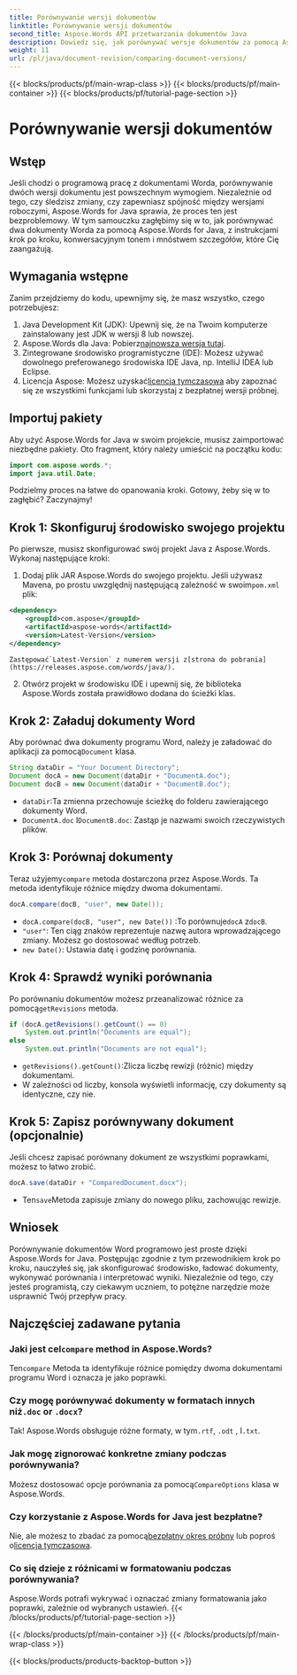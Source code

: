 ```yaml
---
title: Porównywanie wersji dokumentów
linktitle: Porównywanie wersji dokumentów
second_title: Aspose.Words API przetwarzania dokumentów Java
description: Dowiedz się, jak porównywać wersje dokumentów za pomocą Aspose.Words for Java. Przewodnik krok po kroku dotyczący wydajnej kontroli wersji.
weight: 11
url: /pl/java/document-revision/comparing-document-versions/
---
```


{{< blocks/products/pf/main-wrap-class >}}
{{< blocks/products/pf/main-container >}}
{{< blocks/products/pf/tutorial-page-section >}}

# Porównywanie wersji dokumentów

## Wstęp

Jeśli chodzi o programową pracę z dokumentami Worda, porównywanie dwóch wersji dokumentu jest powszechnym wymogiem. Niezależnie od tego, czy śledzisz zmiany, czy zapewniasz spójność między wersjami roboczymi, Aspose.Words for Java sprawia, że proces ten jest bezproblemowy. W tym samouczku zagłębimy się w to, jak porównywać dwa dokumenty Worda za pomocą Aspose.Words for Java, z instrukcjami krok po kroku, konwersacyjnym tonem i mnóstwem szczegółów, które Cię zaangażują.

## Wymagania wstępne

Zanim przejdziemy do kodu, upewnijmy się, że masz wszystko, czego potrzebujesz: 

1. Java Development Kit (JDK): Upewnij się, że na Twoim komputerze zainstalowany jest JDK w wersji 8 lub nowszej. 
2.  Aspose.Words dla Java: Pobierz[najnowsza wersja tutaj](https://releases.aspose.com/words/java/).  
3. Zintegrowane środowisko programistyczne (IDE): Możesz używać dowolnego preferowanego środowiska IDE Java, np. IntelliJ IDEA lub Eclipse.
4.  Licencja Aspose: Możesz uzyskać[licencja tymczasowa](https://purchase.aspose.com/temporary-license/) aby zapoznać się ze wszystkimi funkcjami lub skorzystaj z bezpłatnej wersji próbnej.


## Importuj pakiety

Aby użyć Aspose.Words for Java w swoim projekcie, musisz zaimportować niezbędne pakiety. Oto fragment, który należy umieścić na początku kodu:

```java
import com.aspose.words.*;
import java.util.Date;
```

Podzielmy proces na łatwe do opanowania kroki. Gotowy, żeby się w to zagłębić? Zaczynajmy!

## Krok 1: Skonfiguruj środowisko swojego projektu

Po pierwsze, musisz skonfigurować swój projekt Java z Aspose.Words. Wykonaj następujące kroki: 

1.  Dodaj plik JAR Aspose.Words do swojego projektu. Jeśli używasz Mavena, po prostu uwzględnij następującą zależność w swoim`pom.xml` plik:
   ```xml
   <dependency>
       <groupId>com.aspose</groupId>
       <artifactId>aspose-words</artifactId>
       <version>Latest-Version</version>
   </dependency>
   ```
    Zastępować`Latest-Version` z numerem wersji z[strona do pobrania](https://releases.aspose.com/words/java/).

2. Otwórz projekt w środowisku IDE i upewnij się, że biblioteka Aspose.Words została prawidłowo dodana do ścieżki klas.


## Krok 2: Załaduj dokumenty Word

Aby porównać dwa dokumenty programu Word, należy je załadować do aplikacji za pomocą`Document` klasa.

```java
String dataDir = "Your Document Directory";
Document docA = new Document(dataDir + "DocumentA.doc");
Document docB = new Document(dataDir + "DocumentB.doc");
```

- `dataDir`:Ta zmienna przechowuje ścieżkę do folderu zawierającego dokumenty Word.
- `DocumentA.doc` I`DocumentB.doc`: Zastąp je nazwami swoich rzeczywistych plików.


## Krok 3: Porównaj dokumenty

 Teraz użyjemy`compare` metoda dostarczona przez Aspose.Words. Ta metoda identyfikuje różnice między dwoma dokumentami.

```java
docA.compare(docB, "user", new Date());
```

- `docA.compare(docB, "user", new Date())` :To porównuje`docA` z`docB`. 
- `"user"`: Ten ciąg znaków reprezentuje nazwę autora wprowadzającego zmiany. Możesz go dostosować według potrzeb.
- `new Date()`: Ustawia datę i godzinę porównania.

## Krok 4: Sprawdź wyniki porównania

 Po porównaniu dokumentów możesz przeanalizować różnice za pomocą`getRevisions` metoda.

```java
if (docA.getRevisions().getCount() == 0)
    System.out.println("Documents are equal");
else
    System.out.println("Documents are not equal");
```

- `getRevisions().getCount()`:Zlicza liczbę rewizji (różnic) między dokumentami.
- W zależności od liczby, konsola wyświetli informację, czy dokumenty są identyczne, czy nie.


## Krok 5: Zapisz porównywany dokument (opcjonalnie)

Jeśli chcesz zapisać porównany dokument ze wszystkimi poprawkami, możesz to łatwo zrobić.

```java
docA.save(dataDir + "ComparedDocument.docx");
```

-  Ten`save`Metoda zapisuje zmiany do nowego pliku, zachowując rewizje.


## Wniosek

Porównywanie dokumentów Word programowo jest proste dzięki Aspose.Words for Java. Postępując zgodnie z tym przewodnikiem krok po kroku, nauczyłeś się, jak skonfigurować środowisko, ładować dokumenty, wykonywać porównania i interpretować wyniki. Niezależnie od tego, czy jesteś programistą, czy ciekawym uczniem, to potężne narzędzie może usprawnić Twój przepływ pracy.

## Najczęściej zadawane pytania

###  Jaki jest cel`compare` method in Aspose.Words?  
 Ten`compare` Metoda ta identyfikuje różnice pomiędzy dwoma dokumentami programu Word i oznacza je jako poprawki.

###  Czy mogę porównywać dokumenty w formatach innych niż`.doc` or `.docx`?  
 Tak! Aspose.Words obsługuje różne formaty, w tym`.rtf`, `.odt` , I`.txt`.

### Jak mogę zignorować konkretne zmiany podczas porównywania?  
 Możesz dostosować opcje porównania za pomocą`CompareOptions` klasa w Aspose.Words.

### Czy korzystanie z Aspose.Words for Java jest bezpłatne?  
 Nie, ale możesz to zbadać za pomocą[bezpłatny okres próbny](https://releases.aspose.com/) lub poproś o[licencja tymczasowa](https://purchase.aspose.com/temporary-license/).

### Co się dzieje z różnicami w formatowaniu podczas porównywania?  
Aspose.Words potrafi wykrywać i oznaczać zmiany formatowania jako poprawki, zależnie od wybranych ustawień.
{{< /blocks/products/pf/tutorial-page-section >}}

{{< /blocks/products/pf/main-container >}}
{{< /blocks/products/pf/main-wrap-class >}}

{{< blocks/products/products-backtop-button >}}
